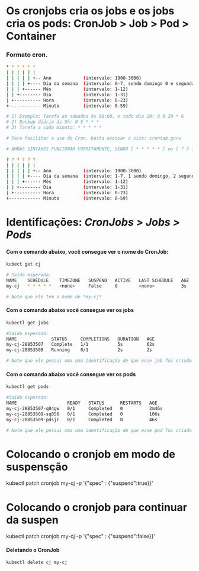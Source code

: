 # Os cronjobs cria os jobs e os jobs cria os pods: CronJob > Job > Pod > Container

###  Formato cron. 
```bash
* * * * * * 
| | | | | | 
| | | | | +-- Ano            (intervalo: 1900-3000)
| | | | +---- Dia da semana  (intervalo: 0-7, sendo domingo 0 e segunda 1)
| | | +------ Mês            (intervalo: 1-12)
| | +-------- Dia            (intervalo: 1-31)
| +---------- Hora           (intervalo: 0-23)
+------------ Minuto         (intervalo: 0-59)

# 1) Exemplo: Tarefa ao sábados ás 00:00, e todo dia 20: 0 0 20 * 6
# 2) Backup diário ás 5h: 0 5 * * *
# 3) Tarefa a cada minuto: * * * * *

# Para facilitar o uso do Cron, basta acessar o site: crontab.guru

# AMBAS SINTAXES FUNCIONAM CORRETAMENTE, SENDO [ * * * * * ] ou [ ? ? ? ? ?]

? ? ? ? ? ?
| | | | | | 
| | | | | +-- Ano            (intervalo: 1900-3000)
| | | | +---- Dia da semana  (intervalo: 1-7, 1 sendo domingo, 2 segunda, etc)
| | | +------ Mês            (intervalo: 1-12)
| | +-------- Dia            (intervalo: 1-31)
| +---------- Hora           (intervalo: 0-23)
+------------ Minuto         (intervalo: 0-59)


```


# Identificações: *CronJobs > Jobs > Pods*

#### Com o comando abaixo, você consegue ver o nome do CronJob:
```bash
kubect get cj

# Saída esperada: 
NAME    SCHEDULE    TIMEZONE   SUSPEND   ACTIVE   LAST SCHEDULE   AGE
my-cj   * * * * *   <none>     False     0        <none>          3s

# Note que ele tem o nome de *my-cj*
```



#### Com o comando abaixo você consegue ver os jobs
```bash
kubectl get jobs

#Saída esperada: 
NAME             STATUS     COMPLETIONS   DURATION   AGE
my-cj-28853507   Complete   1/1           5s         62s
my-cj-28853508   Running    0/1           2s         2s

# Note que ele possui uma uma identificação de que esse job foi criado por um CronJob: my-cj-*28853507*

```

#### Com o comando abaixo você consegue ver os pods
```bash
kubectl get pods

#Saída esperada: 
NAME                   READY   STATUS      RESTARTS   AGE
my-cj-28853507-q84gw   0/1     Completed   0          2m46s
my-cj-28853508-sq856   0/1     Completed   0          106s
my-cj-28853509-pdsjr   0/1     Completed   0          46s

# Note que ele possui uma uma identificação de que esse pod foi criado por um job que por sua vez foi criado por um cronjob, ele possu uma identificação a mais: my-cj-28853507-*q84gw*

```

# Colocando o cronjob em modo de suspensção
kubectl patch cronjob my-cj -p '{"spec" : {"suspend":true}}'

# Colocando o cronjob para continuar da suspen
kubectl patch cronjob my-cj -p '{"spec" : {"suspend":false}}'

#### Deletando o CronJob
```bash
kubectl delete cj my-cj

```